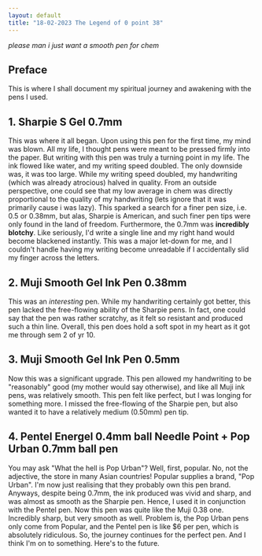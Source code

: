 ```yaml
---
layout: default
title: "18-02-2023 The Legend of 0 point 38"
---
```


*please man i just want a smooth pen for chem*

## Preface

This is where I shall document my spiritual journey and awakening with the pens I used.

## 1. Sharpie S Gel 0.7mm
This was where it all began. Upon using this pen for the first time, my mind was blown. All my life, I thought pens were meant to be pressed firmly into the paper. But writing with this pen was truly a turning point in my life. The ink flowed like water, and my writing speed doubled. The only downside was, it was too large. While my writing speed doubled, my handwriting (which was already atrocious) halved in quality. From an outside perspective, one could see that my low average in chem was directly proportional to the quality of my handwriting (lets ignore that it was primarily cause i was lazy). This sparked a search for a finer pen size, i.e. 0.5 or 0.38mm, but alas, Sharpie is American, and such finer pen tips were only found in the land of freedom. Furthermore, the 0.7mm was **incredibly blotchy**. Like seriously, I'd write a single line and my right hand would become blackened instantly. This was a major let-down for me, and I couldn't handle having my writing become unreadable if I accidentally slid my finger across the letters.

## 2. Muji Smooth Gel Ink Pen 0.38mm
This was an *interesting* pen. While my handwriting certainly got better, this pen lacked the free-flowing ability of the Sharpie pens. In fact, one could say that the pen was rather scratchy, as it felt so resistant and produced such a thin line. Overall, this pen does hold a soft spot in my heart as it got me through sem 2 of yr 10. 

## 3. Muji Smooth Gel Ink Pen 0.5mm
Now this was a significant upgrade. This pen allowed my handwriting to be "reasonably" good (my mother would say otherwise), and like all Muji ink pens, was relatively smooth. This pen felt like perfect, but I was longing for something more. I missed the free-flowing of the Sharpie pen, but also wanted it to have a relatively medium (0.50mm) pen tip.

## 4. Pentel Energel 0.4mm ball Needle Point + Pop Urban 0.7mm ball pen
You may ask "What the hell is Pop Urban"? Well, first, popular. No, not the adjective, the store in many Asian countries! Popular  supplies a brand, "Pop Urban". I'm now just realising that they probably own this pen brand. Anyways, despite being 0.7mm, the ink produced was vivid and sharp, and was almost as smooth as the Sharpie pen. Hence, I used it in conjunction with the Pentel pen. Now this pen was quite like the Muji 0.38 one. Incredibly sharp, but very smooth as well. Problem is, the Pop Urban pens only come from Popular, and the Pentel pen is like $6 per pen, which is absolutely ridiculous. So, the journey continues for the perfect pen. And I think I'm on to something. Here's to the future.
